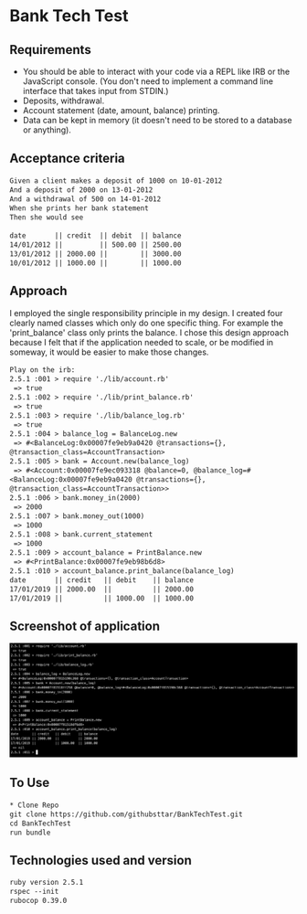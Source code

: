 # Bank Tech Test

Requirements
-----
* You should be able to interact with your code via a REPL like IRB or the JavaScript console. (You don't need to implement a command line interface that takes input from STDIN.)
* Deposits, withdrawal.
* Account statement (date, amount, balance) printing.
* Data can be kept in memory (it doesn't need to be stored to a database or anything).

## Acceptance criteria

```
Given a client makes a deposit of 1000 on 10-01-2012
And a deposit of 2000 on 13-01-2012
And a withdrawal of 500 on 14-01-2012
When she prints her bank statement
Then she would see

date       || credit  || debit  || balance
14/01/2012 ||         || 500.00 || 2500.00
13/01/2012 || 2000.00 ||        || 3000.00
10/01/2012 || 1000.00 ||        || 1000.00

```
## Approach

I employed the single responsibility principle in my design.
I created four clearly named classes which only do one specific thing. For example the 'print_balance' class only prints the balance. I chose this design approach because I felt that if the application needed to scale, or be modified in someway, it would be easier to make those changes.

```
Play on the irb:
2.5.1 :001 > require './lib/account.rb'
 => true
2.5.1 :002 > require './lib/print_balance.rb'
 => true
2.5.1 :003 > require './lib/balance_log.rb'
 => true
2.5.1 :004 > balance_log = BalanceLog.new
 => #<BalanceLog:0x00007fe9eb9a0420 @transactions={}, @transaction_class=AccountTransaction>
2.5.1 :005 > bank = Account.new(balance_log)   
 => #<Account:0x00007fe9ec093318 @balance=0, @balance_log=#<BalanceLog:0x00007fe9eb9a0420 @transactions={}, @transaction_class=AccountTransaction>>
2.5.1 :006 > bank.money_in(2000)
 => 2000
2.5.1 :007 > bank.money_out(1000)
 => 1000
2.5.1 :008 > bank.current_statement
 => 1000
2.5.1 :009 > account_balance = PrintBalance.new
 => #<PrintBalance:0x00007fe9eb98b6d8>
2.5.1 :010 > account_balance.print_balance(balance_log)
date       || credit   || debit    || balance
17/01/2019 || 2000.00  ||          || 2000.00
17/01/2019 ||          || 1000.00  || 1000.00
```

## Screenshot of application

![](Screenshot_of_running_app.png)

## To Use
```
* Clone Repo
git clone https://github.com/githubsttar/BankTechTest.git
cd BankTechTest
run bundle
```

## Technologies used and version
```
ruby version 2.5.1
rspec --init
rubocop 0.39.0

```
